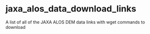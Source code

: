 # jaxa_alos_data_download_links
A list of all of the JAXA ALOS DEM data links with wget commands to download
